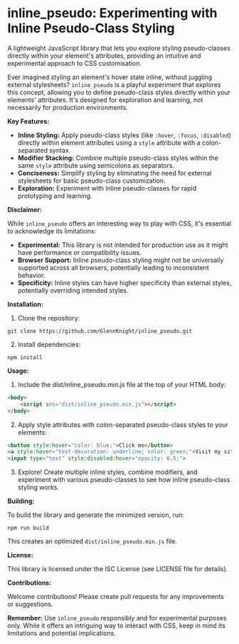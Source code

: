 # inline_pseudo: Experimenting with Inline Pseudo-Class Styling

A lightweight JavaScript library that lets you explore styling pseudo-classes directly within your element's attributes, providing an intuitive and experimental approach to CSS customisation.

Ever imagined styling an element's hover state inline, without juggling external stylesheets? `inline_pseudo` is a playful experiment that explores this concept, allowing you to define pseudo-class styles directly within your elements' attributes. It's designed for exploration and learning, not necessarily for production environments.

**Key Features:**

- **Inline Styling:** Apply pseudo-class styles (like `:hover`, `:focus`, `:disabled`) directly within element attributes using a `style` attribute with a colon-separated syntax.
- **Modifier Stacking:** Combine multiple pseudo-class styles within the same `style` attribute using semicolons as separators.
- **Conciseness:** Simplify styling by eliminating the need for external stylesheets for basic pseudo-class customization.
- **Exploration:** Experiment with inline pseudo-classes for rapid prototyping and learning.

**Disclaimer:**

While `inline_pseudo` offers an interesting way to play with CSS, it's essential to acknowledge its limitations:

- **Experimental:** This library is not intended for production use as it might have performance or compatibility issues.
- **Browser Support:** Inline pseudo-class styling might not be universally supported across all browsers, potentially leading to inconsistent behavior.
- **Specificity:** Inline styles can have higher specificity than external styles, potentially overriding intended styles.

**Installation:**

1. Clone the repository:

```
git clone https://github.com/GlennKnight/inline_pseudo.git
```

2. Install dependencies:
   
```
npm install
```

**Usage:**

1. Include the dist/inline_pseudo.min.js file at the top of your HTML body:

```html
<body>
    <script src="dist/inline_pseudo.min.js"></script>
</body>
```

2. Apply style attributes with colon-separated pseudo-class styles to your elements:

```html
<button style:hover="color: blue;">Click me</button>
<a style:hover="text-decoration: underline; color: green;">Visit my site</a>
<input type="text" style:disabled:hover="opacity: 0.5;">
```

3. Explore! Create multiple inline styles, combine modifiers, and experiment with various pseudo-classes to see how inline pseudo-class styling works.

**Building:**

To build the library and generate the minimized version, run:

```
npm run build
```

This creates an optimized `dist/inline_pseudo.min.js` file.

**License:**

This library is licensed under the ISC License (see LICENSE file for details).

**Contributions:**

Welcome contributions! Please create pull requests for any improvements or suggestions.

**Remember:** Use `inline_pseudo` responsibly and for experimental purposes only. While it offers an intriguing way to interact with CSS, keep in mind its limitations and potential implications.

